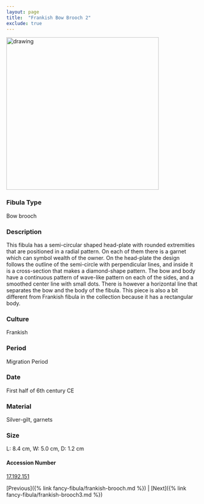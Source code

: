 ```yaml
---
layout: page
title:  "Frankish Bow Brooch 2"
exclude: true
---
```


<p><img src="https://collectionapi.metmuseum.org/api/collection/v1/iiif/465210/921769/main-image" alt="drawing" width="400"/></p>

### Fibula Type
Bow brooch
### Description
This fibula has a semi-circular shaped head-plate with rounded extremities that are positioned in a radial pattern. On each of them there is a garnet which can symbol wealth of the owner. On the head-plate the design follows the outline of the semi-circle with perpendicular lines, and inside it is a cross-section that makes a diamond-shape pattern. The bow and body have a continuous pattern of wave-like pattern on each of the sides, and a smoothed center line with small dots. There is however a horizontal line that separates the bow and the body of the fibula. This piece is also a bit different from Frankish fibula in the collection because it has a rectangular body.
### Culture
Frankish
### Period
Migration Period
### Date
First half of 6th century CE
### Material
Silver-gilt, garnets
### Size
L: 8.4 cm, W: 5.0 cm, D: 1.2 cm


#### Accession Number
[17.192.151](https://www.metmuseum.org/art/collection/search/465210)

 [Previous]({% link fancy-fibula/frankish-brooch.md %}) | [Next]({% link fancy-fibula/frankish-brooch3.md %})
